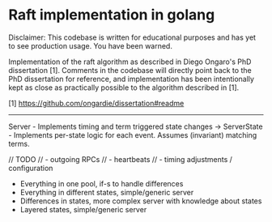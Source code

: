 Raft implementation in golang
=============================

Disclaimer: This codebase is written for educational purposes and has yet to see production usage. You have been
warned.

Implementation of the raft algorithm as described in Diego Ongaro's PhD dissertation [1]. Comments in the codebase
will directly point back to the PhD dissertation for reference, and implementation has been intentionally kept as close
as practically possible to the algorithm described in [1].

[1] https://github.com/ongardie/dissertation#readme

----

Server - Implements timing and term triggered state changes
->
ServerState - Implements per-state logic for each event. Assumes (invariant) matching terms.

// TODO
// - outgoing RPCs
// - heartbeats
// - timing adjustments / configuration


- Everything in one pool, if-s to handle differences
- Everything in different states, simple/generic server
- Differences in states, more complex server with knowledge about states
- Layered states, simple/generic server